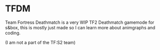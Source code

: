 # TFDM
Team Fortress Deathmatch is a very WIP TF2 Deathmatch gamemode for s&box, this is mostly just made so I can learn more about animgraphs and coding.


(I am not a part of the TF:S2 team)
